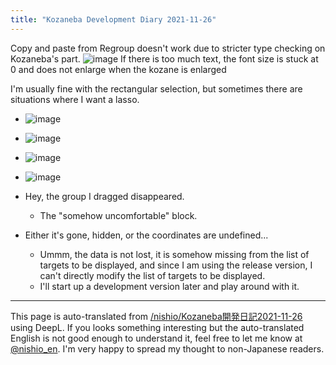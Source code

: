 ```yaml
---
title: "Kozaneba Development Diary 2021-11-26"
---
```


Copy and paste from Regroup doesn't work due to stricter type checking on Kozaneba's part.
![image](https://gyazo.com/562a04991f2f3dfe54c173bb8e66e68a/thumb/1000)
If there is too much text, the font size is stuck at 0 and does not enlarge when the kozane is enlarged

I'm usually fine with the rectangular selection, but sometimes there are situations where I want a lasso.
- ![image](https://gyazo.com/e966f108b765afdd8cc58d62da4a3876/thumb/1000)



- ![image](https://gyazo.com/3b2903279496f598fcaa298796d97658/thumb/1000)
- ![image](https://gyazo.com/a4b84436a161fd0d4ec1dcf7bd9e7c8e/thumb/1000)
- ![image](https://gyazo.com/fd970c19dd24e99de72ad482b599310a/thumb/1000)
- Hey, the group I dragged disappeared.
    - The "somehow uncomfortable" block.
- Either it's gone, hidden, or the coordinates are undefined...
    - Ummm, the data is not lost, it is somehow missing from the list of targets to be displayed, and since I am using the release version, I can't directly modify the list of targets to be displayed.
    - I'll start up a development version later and play around with it.
---
This page is auto-translated from [/nishio/Kozaneba開発日記2021-11-26](https://scrapbox.io/nishio/Kozaneba開発日記2021-11-26) using DeepL. If you looks something interesting but the auto-translated English is not good enough to understand it, feel free to let me know at [@nishio_en](https://twitter.com/nishio_en). I'm very happy to spread my thought to non-Japanese readers.